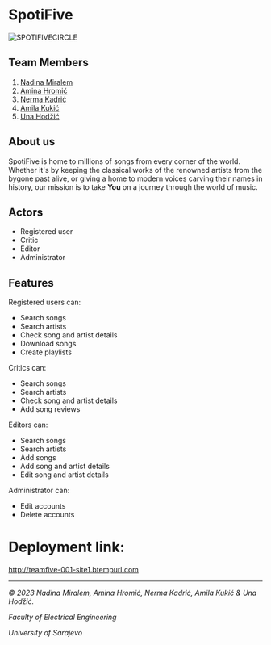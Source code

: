 # SpotiFive

![SPOTIFIVECIRCLE](https://github.com/nkadric1/ProjekatOOAD/assets/122841109/8144447f-09cf-4341-a2c8-b4b0dbaf1c4e)

## Team Members
1. [Nadina Miralem](https://github.com/nmiralem1)
2. [Amina Hromić](https://github.com/AHromic1)
3. [Nerma Kadrić](https://github.com/nkadric1)
4. [Amila Kukić](https://github.com/amilakukic)
5. [Una Hodžić](https://github.com/unahodzic1)

## About us
SpotiFive is home to millions of songs from every corner of the world. 
Whether it's by keeping the classical works of the renowned artists from the bygone past alive, or giving a home to modern voices carving their names in history, our mission is to take **You** on a journey through the world of music.

## Actors
- Registered user
- Critic
- Editor
- Administrator

## Features
Registered users can: 

- Search songs
- Search artists
- Check song and artist details
- Download songs
- Create playlists

Critics can:

- Search songs
- Search artists
- Check song and artist details
- Add song reviews

Editors can:

- Search songs
- Search artists
- Add songs
- Add song and artist details
- Edit song and artist details

Administrator can:

- Edit accounts
- Delete accounts

# Deployment link: 
http://teamfive-001-site1.btempurl.com

----------------

*© 2023 Nadina Miralem, Amina Hromić, Nerma Kadrić, Amila Kukić & Una Hodžić.*

*Faculty of Electrical Engineering*

*University of Sarajevo*

